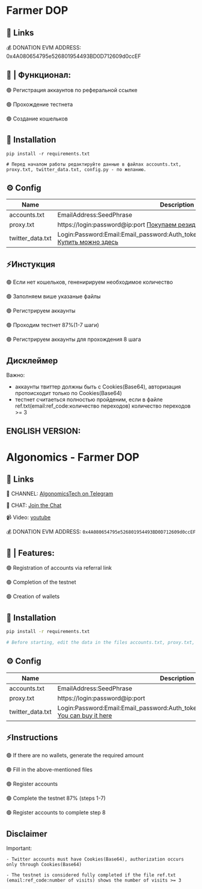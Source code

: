 #  Farmer DOP


## 🔗 Links

💰 DONATION EVM ADDRESS: 0x4A080654795e526801954493BD0D712609d0ccEF



## 🤖 | Функционал:

🟢 Регистрация аккаунтов по реферальной ссылке

🟢 Прохождение тестнета

🟢 Создание кошельков




## 🚀 Installation
```
pip install -r requirements.txt

# Перед началом работы редактируйте данные в файлах accounts.txt, proxy.txt, twitter_data.txt, config.py - по желанию.

```

## ⚙️ Config

| Name | Description                                                                                                                                                                                                                                                                                                                  |
| --- |------------------------------------------------------------------------------------------------------------------------------------------------------------------------------------------------------------------------------------------------------------------------------------------------------------------------------|
| accounts.txt | EmailAddress:SeedPhrase                                                                                                                                                                                                                                                                                                      |
| proxy.txt | https://login:password@ip:port     [Покупаем резиденские прокси](https://dashboard.iproyal.com/)           |
|twitter_data.txt| Login:Password:Email:Email_password:Auth_token:Secret_key_link:Cookies(Base64)   [Купить можно здесь](https://dark.shopping/products/view/akkaunty-twitter-podtverzdeny-po-pocte-outlookcomhotmailcom-pocta-v-komplekte-pri-etom-mozet-ne-rabotat-cookies-base64-v-komplekte-profil-ne-zapolnen-pol-mix-imena-en-reg-mix-ip) |

## ⚡️Инстукция

🟢 Если нет кошельков, гененирируем необходимое количество

🟢 Заполняем више указаные файлы

🟢 Регистрируем аккаунты

🟢 Проходим тестнет 87%(1-7 шаги)

🟢 Регистрируем аккаунты для прохождения 8 шага




## Дисклеймер

Важно:
- аккаунты твиттер должны быть с Cookies(Base64), авторизация протоисходит только по Cookies(Base64)
- тестнет считаеться полностью пройденим, если в файле ref.txt(email:ref_code:количество переходов) количество переходов >= 3










## ENGLISH VERSION:
# Algonomics - Farmer DOP

## 🔗 Links

🔔 CHANNEL: [AlgonomicsTech on Telegram](https://t.me/AlgonomicsTech)

💬 CHAT: [Join the Chat](https://t.me/+7zMjbT6mRBZlMGEy)

📹 Video: [youtube](https://youtu.be/z0Att42Zcog)

💰 DONATION EVM ADDRESS: `0x4A080654795e526801954493BD0D712609d0ccEF`

## 🤖 | Features:

🟢 Registration of accounts via referral link

🟢 Completion of the testnet

🟢 Creation of wallets

## 🚀 Installation

```bash
pip install -r requirements.txt

# Before starting, edit the data in the files accounts.txt, proxy.txt, twitter_data.txt, config.py as desired.

```

## ⚙️ Config

| Name | Description                                                                                                                                                                                                                                                                                                                   |
| --- |-------------------------------------------------------------------------------------------------------------------------------------------------------------------------------------------------------------------------------------------------------------------------------------------------------------------------------|
| accounts.txt | EmailAddress:SeedPhrase                                                                                                                                                                                                                                                                                                       |
| proxy.txt | https://login:password@ip:port                                                                                                                                                                                                                                                                                                |
|twitter_data.txt| Login:Password:Email:Email_password:Auth_token:Secret_key_link:Cookies(Base64)   [You can buy it here](https://dark.shopping/products/view/akkaunty-twitter-podtverzdeny-po-pocte-outlookcomhotmailcom-pocta-v-komplekte-pri-etom-mozet-ne-rabotat-cookies-base64-v-komplekte-profil-ne-zapolnen-pol-mix-imena-en-reg-mix-ip) |


## ⚡️Instructions

🟢 If there are no wallets, generate the required amount

🟢 Fill in the above-mentioned files

🟢 Register accounts

🟢 Complete the testnet 87% (steps 1-7)

🟢 Register accounts to complete step 8



## Disclaimer

Important:

    - Twitter accounts must have Cookies(Base64), authorization occurs only through Cookies(Base64)

    - The testnet is considered fully completed if the file ref.txt (email:ref_code:number of visits) shows the number of visits >= 3


